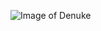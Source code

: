![Image of Denuke](https://drive.google.com/file/d/1FxmRNSuVrLCeWGueBNhd7PlnwLT_oA5B/view?usp=sharing)
